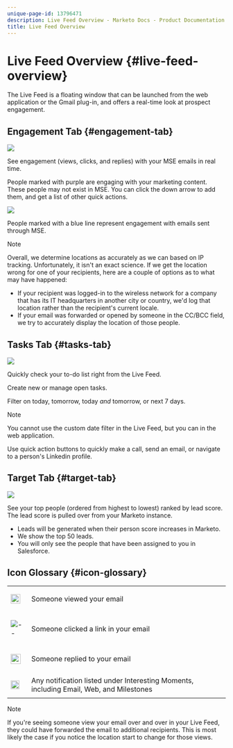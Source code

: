 ```yaml
---
unique-page-id: 13796471
description: Live Feed Overview - Marketo Docs - Product Documentation
title: Live Feed Overview
---
```


# Live Feed Overview {#live-feed-overview}

The Live Feed is a floating window that can be launched from the web application or the Gmail plug-in, and offers a real-time look at prospect engagement.

## Engagement Tab {#engagement-tab}

![](assets/engagement.jpg)

See engagement (views, clicks, and replies) with your MSE emails in real time.

People marked with purple are engaging with your marketing content. These people may not exist in MSE. You can click the down arrow to add them, and get a list of other quick actions.

![](assets/purple.png)

People marked with a blue line represent engagement with emails sent through MSE.

>[!NOTE]
>
>Overall, we determine locations as accurately as we can based on IP tracking. Unfortunately, it isn't an exact science. If we get the location wrong for one of your recipients, here are a couple of options as to what may have happened:
>
>* If your recipient was logged-in to the wireless network for a company that has its IT headquarters in another city or country, we'd log that location rather than the recipient's current locale.
>* If your email was forwarded or opened by someone in the CC/BCC field, we try to accurately display the location of those people.

## Tasks Tab {#tasks-tab}

![](assets/task.jpg)

Quickly check your to-do list right from the Live Feed.

Create new or manage open tasks.

Filter on today, tomorrow, today *and* tomorrow, or next 7 days.

>[!NOTE]
>
>You cannot use the custom date filter in the Live Feed, but you can in the web application.

Use quick action buttons to quickly make a call, send an email, or navigate to a person's Linkedin profile.

## Target Tab {#target-tab}

![](assets/target.jpg)

See your top people (ordered from highest to lowest) ranked by lead score. The lead score is pulled over from your Marketo instance.

* Leads will be generated when their person score increases in Marketo.
* We show the top 50 leads.
* You will only see the people that have been assigned to you in Salesforce.

## Icon Glossary {#icon-glossary}

<table> 
 <colgroup> 
  <col> 
  <col> 
 </colgroup> 
 <tbody> 
  <tr> 
   <td> 
    <div> 
     <p><img alt="--" height="22" src="assets/viewed-icon.png" data-linked-resource-id="45417223" data-linked-resource-type="attachment" data-base-url="https://docs.marketo.com" data-linked-resource-container-id="13796471" title="--"></p> 
    </div></td> 
   <td><p>Someone viewed your email</p></td> 
  </tr> 
  <tr> 
   <td> 
    <div> 
     <p><img alt="--" src="assets/clicked-icon.png" data-linked-resource-id="45417224" data-linked-resource-type="attachment" data-base-url="https://docs.marketo.com" data-linked-resource-container-id="13796471" title="--"></p> 
    </div></td> 
   <td><p>Someone clicked a link in your email</p></td> 
  </tr> 
  <tr> 
   <td> 
    <div> 
     <p><img alt="--" width="23" src="assets/replied-icon.png" data-linked-resource-id="45417226" data-linked-resource-type="attachment" data-base-url="https://docs.marketo.com" data-linked-resource-container-id="13796471" title="--"></p> 
    </div></td> 
   <td><p>Someone replied to your email</p></td> 
  </tr> 
  <tr> 
   <td colspan="1"> 
    <div> 
     <p><img alt="--" width="20" src="assets/im-icon.png" data-linked-resource-id="45417225" data-linked-resource-type="attachment" data-base-url="https://docs.marketo.com" data-linked-resource-container-id="13796471" title="--"></p> 
    </div></td> 
   <td colspan="1">Any notification listed under Interesting Moments, including Email, Web, and Milestones</td> 
  </tr> 
 </tbody> 
</table>

>[!NOTE]
>
>If you're seeing someone view your email over and over in your Live Feed, they could have forwarded the email to additional recipients. This is most likely the case if you notice the location start to change for those views.
